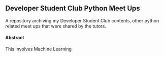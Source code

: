 ## Developer Student Club Python Meet Ups
A repository archiving my Developer Student Club contents, other python related meet ups that were shared by the tutors.

#### Abstract
This involves Machine Learning 

